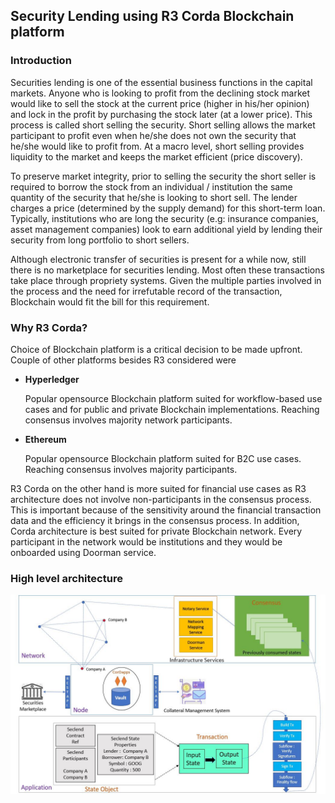 ## Security Lending using R3 Corda Blockchain platform
### Introduction
Securities lending is one of the essential business functions in the capital markets. Anyone who is looking to profit from the declining stock market would like to sell the stock at the current price (higher in his/her opinion) and lock in the profit by purchasing the stock later (at a lower price). This process is called short selling the security. Short selling allows the market participant to profit even when he/she does not own the security that he/she would like to profit from. At a macro level, short selling provides liquidity to the market and keeps the market efficient (price discovery).

To preserve market integrity, prior to selling the security the short seller is required to borrow the stock from an individual / institution the same quantity of the security that he/she is looking to short sell. The lender charges a price (determined by the supply demand) for this short-term loan. Typically, institutions who are long the security (e.g: insurance companies, asset management companies) look to earn additional yield by lending their security from long portfolio to short sellers.  

Although electronic transfer of securities is present for a while now, still there is no marketplace for securities lending. Most often these transactions take place through propriety systems. Given the multiple parties involved in the process and the need for irrefutable record of the transaction, Blockchain would fit the bill for this requirement. 
 

### Why R3 Corda?
Choice of Blockchain platform is a critical decision to be made upfront. Couple of other platforms besides R3 considered were
- **Hyperledger**

  Popular opensource Blockchain platform suited for workflow-based use cases and for public and private Blockchain implementations. Reaching consensus involves majority network participants.

- **Ethereum**

  Popular opensource Blockchain platform suited for B2C use cases. Reaching consensus involves majority participants. 
  
 R3 Corda on the other hand is more suited for financial use cases as R3 architecture does not involve non-participants in the consensus process. This is important because of the sensitivity around the financial transaction data and the efficiency it brings in the consensus process. In addition, Corda architecture is best suited for private Blockchain network. Every participant in the network would be institutions and they would be onboarded using Doorman service.


### High level architecture


![Overview](https://github.com/Raj-Partha/seclend/blob/master/Seclend_Overview.JPG)
